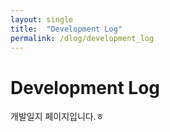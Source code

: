 ```yaml
---
layout: single
title:  "Development Log"
permalink: /dlog/development_log
---
```

# Development Log

개발일지 페이지입니다.ㅎ
